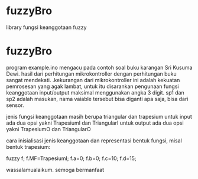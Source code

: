 # fuzzyBro
library fungsi keanggotaan fuzzy
# fuzzyBro
program example.ino mengacu pada contoh soal buku karangan Sri Kusuma Dewi. hasil dari perhitungan mikrokontroller dengan perhitungan buku sangat mendekati.
.kekurangan dari mikrokontroller ini adalah kekuatan pemrosesan yang agak lambat, untuk itu disarankan pengunaan fungsi keanggotaan input/output maksimal 
menggunakan angka 3 digit.
sp1 dan sp2 adalah masukan, nama vaiable tersebut bisa diganti apa saja, bisa dari sensor.

jenis fungsi keanggotaan masih berupa triangular dan trapesium
untuk input ada dua opsi yakni TrapesiumI dan TriangularI
untuk output ada dua opsi yakni TrapesiumO dan TriangularO

cara inisialisasi jenis keanggotaan dan representasi bentuk fungsi, misal bentuk trapesium:

fuzzy f;
f.MF=TrapesiumI;
f.a=0;
f.b=0;
f.c=10;
f.d=15;

wassalamualaikum.
semoga bermanfaat
